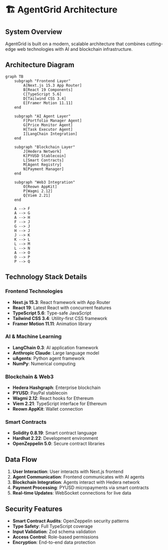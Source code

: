 # 🏗️ AgentGrid Architecture

## System Overview

AgentGrid is built on a modern, scalable architecture that combines cutting-edge web technologies with AI and blockchain infrastructure.

## Architecture Diagram

```mermaid
graph TB
    subgraph "Frontend Layer"
        A[Next.js 15.3 App Router]
        B[React 19 Components]
        C[TypeScript 5.6]
        D[Tailwind CSS 3.4]
        E[Framer Motion 11.11]
    end
    
    subgraph "AI Agent Layer"
        F[Portfolio Manager Agent]
        G[Price Monitor Agent]
        H[Task Executor Agent]
        I[LangChain Integration]
    end
    
    subgraph "Blockchain Layer"
        J[Hedera Network]
        K[PYUSD Stablecoin]
        L[Smart Contracts]
        M[Agent Registry]
        N[Payment Manager]
    end
    
    subgraph "Web3 Integration"
        O[Reown AppKit]
        P[Wagmi 2.12]
        Q[Viem 2.21]
    end
    
    A --> F
    A --> G
    A --> H
    F --> J
    G --> J
    H --> J
    J --> K
    K --> L
    L --> M
    L --> N
    A --> O
    O --> P
    P --> Q
```

## Technology Stack Details

### Frontend Technologies
- **Next.js 15.3**: React framework with App Router
- **React 19**: Latest React with concurrent features
- **TypeScript 5.6**: Type-safe JavaScript
- **Tailwind CSS 3.4**: Utility-first CSS framework
- **Framer Motion 11.11**: Animation library

### AI & Machine Learning
- **LangChain 0.3**: AI application framework
- **Anthropic Claude**: Large language model
- **uAgents**: Python agent framework
- **NumPy**: Numerical computing

### Blockchain & Web3
- **Hedera Hashgraph**: Enterprise blockchain
- **PYUSD**: PayPal stablecoin
- **Wagmi 2.12**: React hooks for Ethereum
- **Viem 2.21**: TypeScript interface for Ethereum
- **Reown AppKit**: Wallet connection

### Smart Contracts
- **Solidity 0.8.19**: Smart contract language
- **Hardhat 2.22**: Development environment
- **OpenZeppelin 5.0**: Secure contract libraries

## Data Flow

1. **User Interaction**: User interacts with Next.js frontend
2. **Agent Communication**: Frontend communicates with AI agents
3. **Blockchain Integration**: Agents interact with Hedera network
4. **Payment Processing**: PYUSD micropayments via smart contracts
5. **Real-time Updates**: WebSocket connections for live data

## Security Features

- **Smart Contract Audits**: OpenZeppelin security patterns
- **Type Safety**: Full TypeScript coverage
- **Input Validation**: Zod schema validation
- **Access Control**: Role-based permissions
- **Encryption**: End-to-end data protection
